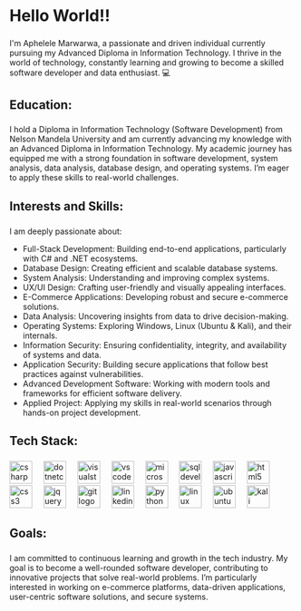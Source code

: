 <h1 align="left">Hello World!!</h1>

###

<p align="left">I'm Aphelele Marwarwa, a passionate and driven individual currently pursuing my Advanced Diploma in Information Technology. I thrive in the world of technology, constantly learning and growing to become a skilled software developer and data enthusiast. 💻</p>

###

<h2 align="left">Education:</h2>

###

<p align="left">I hold a Diploma in Information Technology (Software Development) from Nelson Mandela University and am currently advancing my knowledge with an Advanced Diploma in Information Technology. My academic journey has equipped me with a strong foundation in software development, system analysis, data analysis, database design, and operating systems. I’m eager to apply these skills to real-world challenges.</p>

###

<h2 align="left">Interests and Skills:</h2>

###

<p align="left">I am deeply passionate about:</p>
<ul align="left">
  <li>Full-Stack Development: Building end-to-end applications, particularly with C# and .NET ecosystems.</li>
  <li>Database Design: Creating efficient and scalable database systems.</li>
  <li>System Analysis: Understanding and improving complex systems.</li>
  <li>UX/UI Design: Crafting user-friendly and visually appealing interfaces.</li>
  <li>E-Commerce Applications: Developing robust and secure e-commerce solutions.</li>
  <li>Data Analysis: Uncovering insights from data to drive decision-making.</li>
  <li>Operating Systems: Exploring Windows, Linux (Ubuntu & Kali), and their internals.</li>
  <li>Information Security: Ensuring confidentiality, integrity, and availability of systems and data.</li>
  <li>Application Security: Building secure applications that follow best practices against vulnerabilities.</li>
  <li>Advanced Development Software: Working with modern tools and frameworks for efficient software delivery.</li>
  <li>Applied Project: Applying my skills in real-world scenarios through hands-on project development.</li>
</ul>

###

<h2 align="left">Tech Stack:</h2>

###

<div align="left">
  <img src="https://cdn.jsdelivr.net/gh/devicons/devicon/icons/csharp/csharp-original.svg" height="40" alt="csharp logo"  />
  <img width="12" />
  <img src="https://cdn.jsdelivr.net/gh/devicons/devicon/icons/dotnetcore/dotnetcore-original.svg" height="40" alt="dotnetcore logo"  />
  <img width="12" />
  <img src="https://cdn.jsdelivr.net/gh/devicons/devicon/icons/visualstudio/visualstudio-plain.svg" height="40" alt="visualstudio logo"  />
  <img width="12" />
  <img src="https://cdn.jsdelivr.net/gh/devicons/devicon/icons/vscode/vscode-original.svg" height="40" alt="vscode logo"  />
  <img width="12" />
  <img src="https://cdn.jsdelivr.net/gh/devicons/devicon@latest/icons/microsoftsqlserver/microsoftsqlserver-plain-wordmark.svg" height="40" alt="microsoftsqlserver logo" />
  <img width="12" />
  <img src="https://cdn.jsdelivr.net/gh/devicons/devicon@latest/icons/sqldeveloper/sqldeveloper-original.svg" height="40" alt="sqldeveloper logo" />
  <img width="12" />     
  <img src="https://cdn.jsdelivr.net/gh/devicons/devicon/icons/javascript/javascript-original.svg" height="40" alt="javascript logo"  />
  <img width="12" />
  <img src="https://cdn.jsdelivr.net/gh/devicons/devicon/icons/html5/html5-original.svg" height="40" alt="html5 logo"  />
  <img width="12" />
  <img src="https://cdn.jsdelivr.net/gh/devicons/devicon/icons/css3/css3-original.svg" height="40" alt="css3 logo"  />
  <img width="12" />
  <img src="https://cdn.jsdelivr.net/gh/devicons/devicon/icons/jquery/jquery-original.svg" height="40" alt="jquery logo"  />
  <img width="12" />
  <img src="https://cdn.jsdelivr.net/gh/devicons/devicon/icons/git/git-original.svg" height="40" alt="git logo"  />
  <img width="12" />
  <img src="https://cdn.jsdelivr.net/gh/devicons/devicon/icons/linkedin/linkedin-original.svg" height="40" alt="linkedin logo"  />
 <img width="12" />
  <img src="https://cdn.jsdelivr.net/gh/devicons/devicon/icons/python/python-original.svg" height="40" alt="python logo"  />
 <img width="12" />
  <img src="https://cdn.jsdelivr.net/gh/devicons/devicon/icons/linux/linux-original.svg" height="40" alt="linux logo" />
 <img width="12" />
  <img src="https://cdn.jsdelivr.net/gh/devicons/devicon/icons/ubuntu/ubuntu-plain.svg" height="40" alt="ubuntu logo" />
 <img width="12" />
  <img src="https://upload.wikimedia.org/wikipedia/commons/2/2b/Kali-dragon-icon.svg" height="40" alt="kali linux logo" />
</div>

###

<h2 align="left">Goals:</h2>

###

<p align="left">I am committed to continuous learning and growth in the tech industry. My goal is to become a well-rounded software developer, contributing to innovative projects that solve real-world problems. I’m particularly interested in working on e-commerce platforms, data-driven applications, user-centric software solutions, and secure systems.</p>

###
